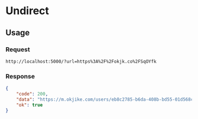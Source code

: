 # Undirect

## Usage

### Request

```
http://localhost:5000/?url=https%3A%2F%2Fokjk.co%2FSqOYfk
```

### Response

```json
{
    "code": 200,
    "data": "https://m.okjike.com/users/eb8c2785-b6da-408b-bd55-01d568cdb685?ref=PROFILE_CARD&source=user_card&s=eyJ1IjoiNjFkNDBjMWY4ODI0YjQwMDEwYjNjY2NkIn0%3D&utm_source=create_card",
    "ok": true
}
```
